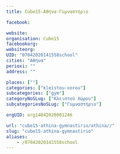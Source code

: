 ```yaml
---
title: Cube15-Αθήνα-Γυμναστήριο

facebook:

website:
organisation: Cube15
facebookorg:
websiteorg:
UID: "07042020141558school"
cities: "Αθήνα"
perioxi: ""
address: ""

places: [""]
categories: ["kleistou-xorou"]
subcategories: ["gym"]
categoryNoSLug: ["Κλειστού Χώρου"]
subcategoriesNoSLug: ["Γυμναστήριο"]

orgUID: org14042020001246

url: "cube15-athina-gymnastirio/athina//"
slug: "cube15-athina-gymnastirio"
aliases:
    - /07042020141558school
---
```





